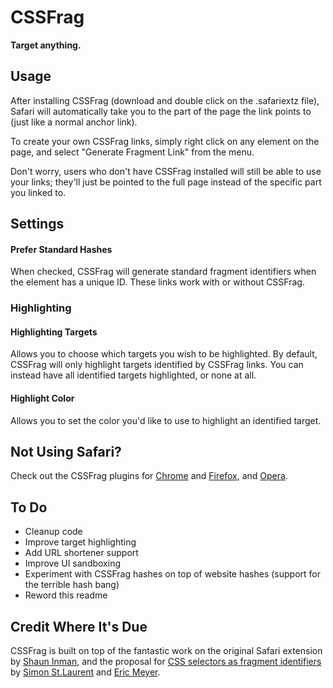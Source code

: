 # CSSFrag
**Target anything.**

## Usage
After installing CSSFrag (download and double click on the .safariextz file), Safari will automatically take you to the part of the page the link points to (just like a normal anchor link).

To create your own CSSFrag links, simply right click on any element on the page, and select "Generate Fragment Link" from the menu.

Don't worry, users who don't have CSSFrag installed will still be able to use your links; they'll just be pointed to the full page instead of the specific part you linked to.

## Settings
#### Prefer Standard Hashes
When checked, CSSFrag will generate standard fragment identifiers when the element has a unique ID. These links work with or without CSSFrag.

### Highlighting
#### Highlighting Targets
Allows you to choose which targets you wish to be highlighted. By default, CSSFrag will only highlight targets identified by CSSFrag links. You can instead have all identified targets highlighted, or none at all.

#### Highlight Color
Allows you to set the color you'd like to use to highlight an identified target.

## Not Using Safari?
Check out the CSSFrag plugins for [Chrome](https://github.com/cheeaun/CSSFrag/) and [Firefox](https://github.com/Laurian/CSSFrag), and [Opera](https://bitbucket.org/hzr/cssfrag).

## To Do
* Cleanup code
* Improve target highlighting
* Add URL shortener support
* Improve UI sandboxing
* Experiment with CSSFrag hashes on top of website hashes (support for the terrible hash bang)
* Reword this readme

## Credit Where It's Due
CSSFrag is built on top of the fantastic work on the original Safari extension by [Shaun Inman](http://shauninman.com/archive/2011/07/25/cssfrag), and the proposal for [CSS selectors as fragment identifiers](http://simonstl.com/articles/cssFragID.html) by [Simon St.Laurent](http://simonstl.com/) and [Eric Meyer](http://meyerweb.com/).